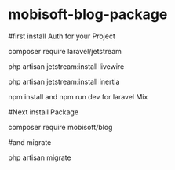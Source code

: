 # mobisoft-blog-package

#first install Auth for your Project

composer require laravel/jetstream

 php artisan jetstream:install livewire

 php artisan jetstream:install inertia

npm install and npm run dev for laravel Mix

#Next install Package

 composer require mobisoft/blog

#and migrate

 php artisan migrate



